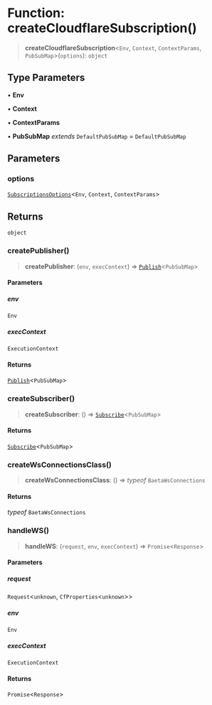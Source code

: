 # Function: createCloudflareSubscription()

> **createCloudflareSubscription**\<`Env`, `Context`, `ContextParams`, `PubSubMap`\>(`options`): `object`

## Type Parameters

• **Env**

• **Context**

• **ContextParams**

• **PubSubMap** _extends_ `DefaultPubSubMap` = `DefaultPubSubMap`

## Parameters

### options

[`SubscriptionsOptions`](../interfaces/SubscriptionsOptions.md)\<`Env`, `Context`, `ContextParams`\>

## Returns

`object`

### createPublisher()

> **createPublisher**: (`env`, `execContext`) => [`Publish`](../type-aliases/Publish.md)\<`PubSubMap`\>

#### Parameters

##### env

`Env`

##### execContext

`ExecutionContext`

#### Returns

[`Publish`](../type-aliases/Publish.md)\<`PubSubMap`\>

### createSubscriber()

> **createSubscriber**: () => [`Subscribe`](../type-aliases/Subscribe.md)\<`PubSubMap`\>

#### Returns

[`Subscribe`](../type-aliases/Subscribe.md)\<`PubSubMap`\>

### createWsConnectionsClass()

> **createWsConnectionsClass**: () => _typeof_ `BaetaWsConnections`

#### Returns

_typeof_ `BaetaWsConnections`

### handleWS()

> **handleWS**: (`request`, `env`, `execContext`) => `Promise`\<`Response`\>

#### Parameters

##### request

`Request`\<`unknown`, `CfProperties`\<`unknown`\>\>

##### env

`Env`

##### execContext

`ExecutionContext`

#### Returns

`Promise`\<`Response`\>
